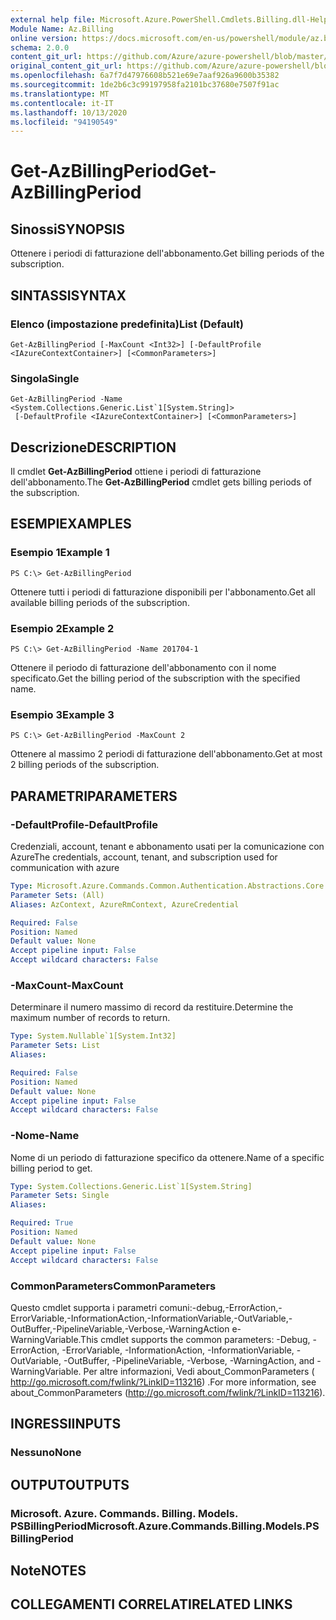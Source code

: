 ```yaml
---
external help file: Microsoft.Azure.PowerShell.Cmdlets.Billing.dll-Help.xml
Module Name: Az.Billing
online version: https://docs.microsoft.com/en-us/powershell/module/az.billing/get-azbillingperiod
schema: 2.0.0
content_git_url: https://github.com/Azure/azure-powershell/blob/master/src/Billing/Billing/help/Get-AzBillingPeriod.md
original_content_git_url: https://github.com/Azure/azure-powershell/blob/master/src/Billing/Billing/help/Get-AzBillingPeriod.md
ms.openlocfilehash: 6a7f7d47976608b521e69e7aaf926a9600b35382
ms.sourcegitcommit: 1de2b6c3c99197958fa2101bc37680e7507f91ac
ms.translationtype: MT
ms.contentlocale: it-IT
ms.lasthandoff: 10/13/2020
ms.locfileid: "94190549"
---
```

# <span data-ttu-id="87298-101">Get-AzBillingPeriod</span><span class="sxs-lookup"><span data-stu-id="87298-101">Get-AzBillingPeriod</span></span>

## <span data-ttu-id="87298-102">Sinossi</span><span class="sxs-lookup"><span data-stu-id="87298-102">SYNOPSIS</span></span>
<span data-ttu-id="87298-103">Ottenere i periodi di fatturazione dell'abbonamento.</span><span class="sxs-lookup"><span data-stu-id="87298-103">Get billing periods of the subscription.</span></span>

## <span data-ttu-id="87298-104">SINTASSI</span><span class="sxs-lookup"><span data-stu-id="87298-104">SYNTAX</span></span>

### <span data-ttu-id="87298-105">Elenco (impostazione predefinita)</span><span class="sxs-lookup"><span data-stu-id="87298-105">List (Default)</span></span>
```
Get-AzBillingPeriod [-MaxCount <Int32>] [-DefaultProfile <IAzureContextContainer>] [<CommonParameters>]
```

### <span data-ttu-id="87298-106">Singola</span><span class="sxs-lookup"><span data-stu-id="87298-106">Single</span></span>
```
Get-AzBillingPeriod -Name <System.Collections.Generic.List`1[System.String]>
 [-DefaultProfile <IAzureContextContainer>] [<CommonParameters>]
```

## <span data-ttu-id="87298-107">Descrizione</span><span class="sxs-lookup"><span data-stu-id="87298-107">DESCRIPTION</span></span>
<span data-ttu-id="87298-108">Il cmdlet **Get-AzBillingPeriod** ottiene i periodi di fatturazione dell'abbonamento.</span><span class="sxs-lookup"><span data-stu-id="87298-108">The **Get-AzBillingPeriod** cmdlet gets billing periods of the subscription.</span></span>

## <span data-ttu-id="87298-109">ESEMPI</span><span class="sxs-lookup"><span data-stu-id="87298-109">EXAMPLES</span></span>

### <span data-ttu-id="87298-110">Esempio 1</span><span class="sxs-lookup"><span data-stu-id="87298-110">Example 1</span></span>
```
PS C:\> Get-AzBillingPeriod
```

<span data-ttu-id="87298-111">Ottenere tutti i periodi di fatturazione disponibili per l'abbonamento.</span><span class="sxs-lookup"><span data-stu-id="87298-111">Get all available billing periods of the subscription.</span></span>

### <span data-ttu-id="87298-112">Esempio 2</span><span class="sxs-lookup"><span data-stu-id="87298-112">Example 2</span></span>
```
PS C:\> Get-AzBillingPeriod -Name 201704-1
```

<span data-ttu-id="87298-113">Ottenere il periodo di fatturazione dell'abbonamento con il nome specificato.</span><span class="sxs-lookup"><span data-stu-id="87298-113">Get the billing period of the subscription with the specified name.</span></span>

### <span data-ttu-id="87298-114">Esempio 3</span><span class="sxs-lookup"><span data-stu-id="87298-114">Example 3</span></span>
```
PS C:\> Get-AzBillingPeriod -MaxCount 2
```

<span data-ttu-id="87298-115">Ottenere al massimo 2 periodi di fatturazione dell'abbonamento.</span><span class="sxs-lookup"><span data-stu-id="87298-115">Get at most 2 billing periods of the subscription.</span></span>

## <span data-ttu-id="87298-116">PARAMETRI</span><span class="sxs-lookup"><span data-stu-id="87298-116">PARAMETERS</span></span>

### <span data-ttu-id="87298-117">-DefaultProfile</span><span class="sxs-lookup"><span data-stu-id="87298-117">-DefaultProfile</span></span>
<span data-ttu-id="87298-118">Credenziali, account, tenant e abbonamento usati per la comunicazione con Azure</span><span class="sxs-lookup"><span data-stu-id="87298-118">The credentials, account, tenant, and subscription used for communication with azure</span></span>

```yaml
Type: Microsoft.Azure.Commands.Common.Authentication.Abstractions.Core.IAzureContextContainer
Parameter Sets: (All)
Aliases: AzContext, AzureRmContext, AzureCredential

Required: False
Position: Named
Default value: None
Accept pipeline input: False
Accept wildcard characters: False
```

### <span data-ttu-id="87298-119">-MaxCount</span><span class="sxs-lookup"><span data-stu-id="87298-119">-MaxCount</span></span>
<span data-ttu-id="87298-120">Determinare il numero massimo di record da restituire.</span><span class="sxs-lookup"><span data-stu-id="87298-120">Determine the maximum number of records to return.</span></span>

```yaml
Type: System.Nullable`1[System.Int32]
Parameter Sets: List
Aliases:

Required: False
Position: Named
Default value: None
Accept pipeline input: False
Accept wildcard characters: False
```

### <span data-ttu-id="87298-121">-Nome</span><span class="sxs-lookup"><span data-stu-id="87298-121">-Name</span></span>
<span data-ttu-id="87298-122">Nome di un periodo di fatturazione specifico da ottenere.</span><span class="sxs-lookup"><span data-stu-id="87298-122">Name of a specific billing period to get.</span></span>

```yaml
Type: System.Collections.Generic.List`1[System.String]
Parameter Sets: Single
Aliases:

Required: True
Position: Named
Default value: None
Accept pipeline input: False
Accept wildcard characters: False
```

### <span data-ttu-id="87298-123">CommonParameters</span><span class="sxs-lookup"><span data-stu-id="87298-123">CommonParameters</span></span>
<span data-ttu-id="87298-124">Questo cmdlet supporta i parametri comuni:-debug,-ErrorAction,-ErrorVariable,-InformationAction,-InformationVariable,-OutVariable,-OutBuffer,-PipelineVariable,-Verbose,-WarningAction e-WarningVariable.</span><span class="sxs-lookup"><span data-stu-id="87298-124">This cmdlet supports the common parameters: -Debug, -ErrorAction, -ErrorVariable, -InformationAction, -InformationVariable, -OutVariable, -OutBuffer, -PipelineVariable, -Verbose, -WarningAction, and -WarningVariable.</span></span> <span data-ttu-id="87298-125">Per altre informazioni, Vedi about_CommonParameters ( http://go.microsoft.com/fwlink/?LinkID=113216) .</span><span class="sxs-lookup"><span data-stu-id="87298-125">For more information, see about_CommonParameters (http://go.microsoft.com/fwlink/?LinkID=113216).</span></span>

## <span data-ttu-id="87298-126">INGRESSI</span><span class="sxs-lookup"><span data-stu-id="87298-126">INPUTS</span></span>

### <span data-ttu-id="87298-127">Nessuno</span><span class="sxs-lookup"><span data-stu-id="87298-127">None</span></span>

## <span data-ttu-id="87298-128">OUTPUT</span><span class="sxs-lookup"><span data-stu-id="87298-128">OUTPUTS</span></span>

### <span data-ttu-id="87298-129">Microsoft. Azure. Commands. Billing. Models. PSBillingPeriod</span><span class="sxs-lookup"><span data-stu-id="87298-129">Microsoft.Azure.Commands.Billing.Models.PSBillingPeriod</span></span>

## <span data-ttu-id="87298-130">Note</span><span class="sxs-lookup"><span data-stu-id="87298-130">NOTES</span></span>

## <span data-ttu-id="87298-131">COLLEGAMENTI CORRELATI</span><span class="sxs-lookup"><span data-stu-id="87298-131">RELATED LINKS</span></span>
